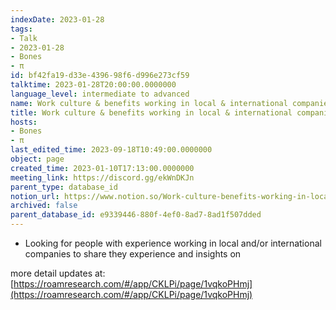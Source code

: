 ```yaml
---
indexDate: 2023-01-28
tags:
- Talk
- 2023-01-28
- Bones
- π
id: bf42fa19-d33e-4396-98f6-d996e273cf59
talktime: 2023-01-28T20:00:00.0000000
language_level: intermediate to advanced
name: Work culture & benefits working in local & international companies
title: Work culture & benefits working in local & international companies
hosts:
- Bones
- π
last_edited_time: 2023-09-18T10:49:00.0000000
object: page
created_time: 2023-01-10T17:13:00.0000000
meeting_link: https://discord.gg/ekWnDKJn
parent_type: database_id
notion_url: https://www.notion.so/Work-culture-benefits-working-in-local-international-companies-bf42fa19d33e439698f6d996e273cf59
archived: false
parent_database_id: e9339446-880f-4ef0-8ad7-8ad1f507dded
---
```


   - Looking for people with experience working in local and/or international companies to share they experience and insights on

more detail updates at:
[https://roamresearch.com/#/app/CKLPi/page/1vqkoPHmj](https://roamresearch.com/#/app/CKLPi/page/1vqkoPHmj)

























